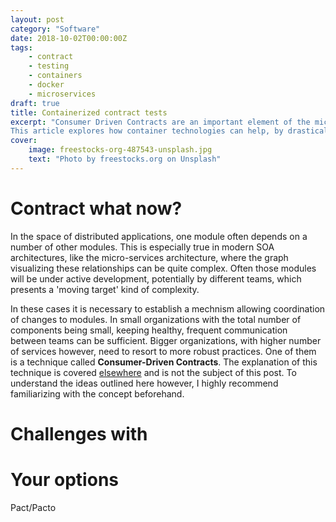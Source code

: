 ```yaml
---
layout: post
category: "Software"
date: 2018-10-02T00:00:00Z
tags:
    - contract
    - testing
    - containers
    - docker
    - microservices
draft: true
title: Containerized contract tests
excerpt: "Consumer Driven Contracts are an important element of the micro services architecture toolchain, which allows teams to move fast, without stepping on each others toes. Despite this, the adoption of this very helpful technique is still low. The main obstacle is a high barrier in form of technical and cultural complexity of the process.
This article explores how container technologies can help, by drastically reducing those friction points."
cover:
    image: freestocks-org-487543-unsplash.jpg
    text: "Photo by freestocks.org on Unsplash"
---
```


# Contract what now?

In the space of distributed applications, one module often depends on a number of other modules. This is especially true in modern SOA architectures, like the micro-services architecture, where the graph visualizing these relationships can be quite complex. Often those modules will be under active development, potentially by different teams, which presents a 'moving target' kind of complexity.

In these cases it is necessary to establish a mechnism allowing coordination of changes to modules. In small organizations with the total number of components being small, keeping healthy, frequent communication between teams can be sufficient. Bigger organizations, with higher number of services however, need to resort to more robust practices. One of them is a technique called **Consumer-Driven Contracts**. The explanation of this technique is covered [elsewhere](https://martinfowler.com/articles/consumerDrivenContracts.html) and is not the subject of this post. To understand the ideas outlined here however, I highly recommend familiarizing with the concept beforehand.

# Challenges with 

# Your options

Pact/Pacto